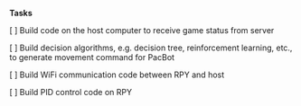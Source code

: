 **Tasks**

[ ] Build code on the host computer to receive game status from server

[ ] Build decision algorithms, e.g. decision tree, reinforcement learning, etc., to generate movement command for PacBot

[ ] Build WiFi communication code between RPY and host

[ ] Build PID control code on RPY